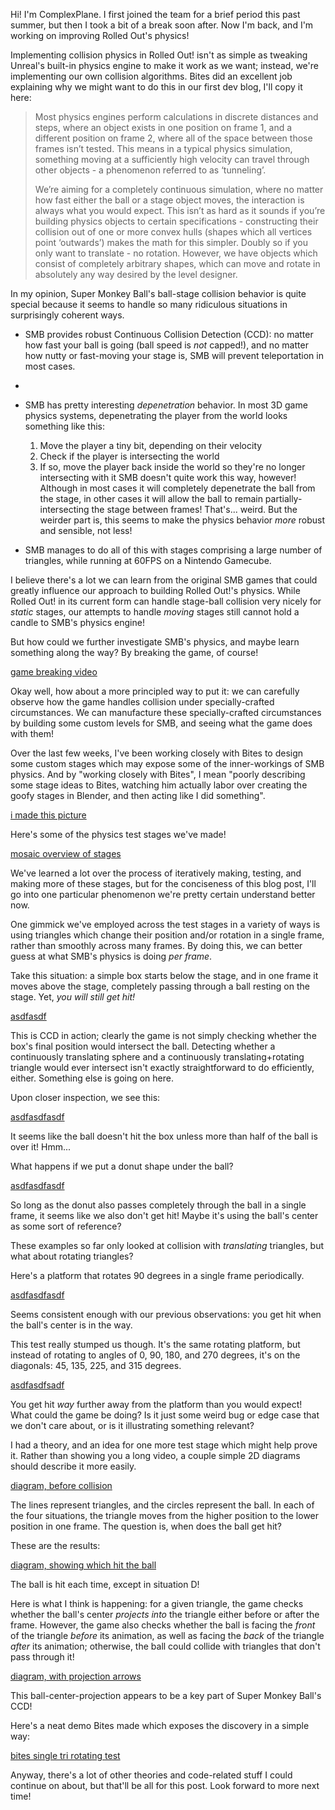Hi! I'm ComplexPlane. I first joined the team for a brief period this past summer, but then I took a bit of a break soon after. Now I'm back, and I'm working on improving Rolled Out's physics!

Implementing collision physics in Rolled Out! isn't as simple as tweaking Unreal's built-in physics engine to make it work as we want; instead, we're implementing our own collision algorithms. Bites did an excellent job explaining why we might want to do this in our first dev blog, I'll copy it here:

> Most physics engines perform calculations in discrete distances and steps, where an object exists in one position on frame 1, and a different position on frame 2, where all of the space between those frames isn’t tested. This means in a typical physics simulation, something moving at a sufficiently high velocity can travel through other objects - a phenomenon referred to as ‘tunneling’.
>
> We’re aiming for a completely continuous simulation, where no matter how fast either the ball or a stage object moves, the interaction is always what you would expect. This isn’t as hard as it sounds if you’re building physics objects to certain specifications - constructing their collision out of one or more convex hulls (shapes which all vertices point ‘outwards’) makes the math for this simpler. Doubly so if you only want to translate - no rotation. However, we have objects which consist of completely arbitrary shapes, which can move and rotate in absolutely any way desired by the level designer.

In my opinion, Super Monkey Ball's ball-stage collision behavior is quite special because it seems to handle so many ridiculous situations in surprisingly coherent ways. 

* SMB provides robust Continuous Collision Detection (CCD): no matter how fast your ball is going (ball speed is _not_ capped!), and no matter how nutty or fast-moving your stage is, SMB will prevent teleportation in most cases.
*
* SMB has pretty interesting _depenetration_ behavior. In most 3D game physics systems, depenetrating the player from the world looks something like this:
    1. Move the player a tiny bit, depending on their velocity
    2. Check if the player is intersecting the world
    3. If so, move the player back inside the world so they're no longer intersecting with it
SMB doesn't quite work this way, however! Although in most cases it will completely depenetrate the ball from the stage, in other cases it will allow the ball to remain partially-intersecting the stage between frames! That's... weird. But the weirder part is, this seems to make the physics behavior _more_ robust and sensible, not less!

* SMB manages to do all of this with stages comprising a large number of triangles, while running at 60FPS on a Nintendo Gamecube.

I believe there's a lot we can learn from the original SMB games that could greatly influence our approach to building Rolled Out!'s physics. While Rolled Out! in its current form can handle stage-ball collision very nicely for _static_ stages, our attempts to handle _moving_ stages still cannot hold a candle to SMB's physics engine!

But how could we further investigate SMB's physics, and maybe learn something along the way? By breaking the game, of course!

[game breaking video]()

Okay well, how about a more principled way to put it: we can carefully observe how the game handles collision under specially-crafted circumstances. We can manufacture these specially-crafted circumstances by building some custom levels for SMB, and seeing what the game does with them!

Over the last few weeks, I've been working closely with Bites to design some custom stages which may expose some of the inner-workings of SMB physics. And by "working closely with Bites", I mean "poorly describing some stage ideas to Bites, watching him actually labor over creating the goofy stages in Blender, and then acting like I did something".

[i made this picture]()

Here's some of the physics test stages we've made!

[mosaic overview of stages]()

We've learned a lot over the process of iteratively making, testing, and making more of these stages, but for the conciseness of this blog post, I'll go into one particular phenomenon we're pretty certain understand better now.

One gimmick we've employed across the test stages in a variety of ways is using triangles which change their position and/or rotation in a single frame, rather than smoothly across many frames. By doing this, we can better guess at what SMB's physics is doing _per frame_.

Take this situation: a simple box starts below the stage, and in one frame it moves above the stage, completely passing through a ball resting on the stage. Yet, _you will still get hit!_

[asdfasdf]()

This is CCD in action; clearly the game is not simply checking whether the box's final position would intersect the ball. Detecting whether a continuously translating sphere and a continuously translating+rotating triangle would ever intersect isn't exactly straightforward to do efficiently, either. Something else is going on here.

Upon closer inspection, we see this:

[asdfasdfasdf]()

It seems like the ball doesn't hit the box unless more than half of the ball is over it! Hmm...

What happens if we put a donut shape under the ball?

[asdfasdfasdf]()

So long as the donut also passes completely through the ball in a single frame, it seems like we also don't get hit! Maybe it's using the ball's center as some sort of reference?

These examples so far only looked at collision with _translating_ triangles, but what about rotating triangles?

Here's a platform that rotates 90 degrees in a single frame periodically.

[asdfasdfasdf]()

Seems consistent enough with our previous observations: you get hit when the ball's center is in the way.

This test really stumped us though. It's the same rotating platform, but instead of rotating to angles of 0, 90, 180, and 270 degrees, it's on the diagonals: 45, 135, 225, and 315 degrees.

[asdfasdfsadf]()

You get hit _way_ further away from the platform than you would expect! What could the game be doing? Is it just some weird bug or edge case that we don't care about, or is it illustrating something relevant?

I had a theory, and an idea for one more test stage which might help prove it. Rather than showing you a long video, a couple simple 2D diagrams should describe it more easily.

[diagram, before collision]()

The lines represent triangles, and the circles represent the ball. In each of the four situations, the triangle moves from the higher position to the lower position in one frame. The question is, when does the ball get hit?

These are the results:

[diagram, showing which hit the ball]()

The ball is hit each time, except in situation D!

Here is what I think is happening: for a given triangle, the game checks whether the ball's center _projects into_ the triangle either before or after the frame. However, the game also checks whether the ball is facing the _front_ of the triangle _before_ its animation, as well as facing the _back_ of the triangle _after_ its animation; otherwise, the ball could collide with triangles that don't pass through it!

[diagram, with projection arrows]()

This ball-center-projection appears to be a key part of Super Monkey Ball's CCD!

Here's a neat demo Bites made which exposes the discovery in a simple way:

[bites single tri rotating test]()

Anyway, there's a lot of other theories and code-related stuff I could continue on about, but that'll be all for this post. Look forward to more next time!
